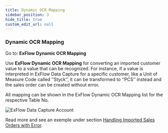 ```yaml
---
title: Dynamic OCR Mapping
sidebar_position: 3
hide_title: true
custom_edit_url: null
---
```


### Dynamic OCR Mapping

Go to: **ExFlow Dynamic OCR Mapping**

Use **ExFlow Dynamic OCR Mapping** for converting an imported customer value to a value that can be recognized. For instance, if a value is interpreted in ExFlow Data Capture for a specific customer, like a Unit of Measure Code called ‘’Styck’’, it can be transformed to ‘’PCS’’ instead and the sales order can be created without error.

All mapping can be shown in the ExFlow Dynamic OCR Mapping list for the respective Table No. 

![ExFlow Data Capture Account](@site/static/img/media/dynamics-ocr-mapping-001.png)


Read more and see an exemple under section
[Handling Imported Sales Orders with Error](https://docs.exflow.cloud/business-central/docs/user-manual/sales-order-workflow/sales-import#handling-imported-sales-orders-with-error).